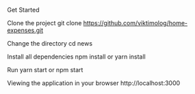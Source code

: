 Get Started

Clone the project git clone https://github.com/viktimolog/home-expenses.git

Change the directory cd news

Install all dependencies npm install or yarn install

Run yarn start or npm start

Viewing the application in your browser http://localhost:3000
